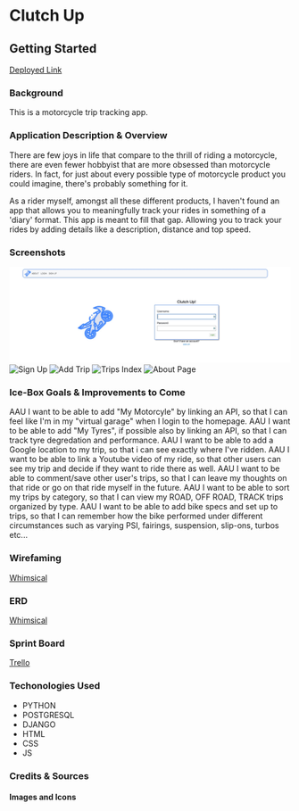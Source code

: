 # Clutch Up


## **Getting Started**

[Deployed Link]()


### **Background** 

This is a motorcycle trip tracking app. 

### **Application Description & Overview** 

There are few joys in life that compare to the thrill of riding a motorcycle, there are even fewer hobbyist that are more obsessed than motorcycle riders. In fact, for just about every possible type of motorcycle product you could imagine, there's probably something for it. 

As a rider myself, amongst all these different products, I haven't found an app that allows you to meaningfully track your rides in something of a 'diary' format. This app is meant to fill that gap. Allowing you to track your rides by adding details like a description, distance and top speed.

### **Screenshots**

![Homepage](main_app/static/images/home-page-screenshot.jpg)
![Sign Up](/Users/sebastianoforesi/code/sei/projects/clutch_up/main_app/static/images/sign-up-screenshot.png)
![Add Trip](/Users/sebastianoforesi/code/sei/projects/clutch_up/main_app/static/images/add-ride-screenshot.png)
![Trips Index](/Users/sebastianoforesi/code/sei/projects/clutch_up/main_app/static/images/past-trips-screenshot.png)
![About Page]()


### **Ice-Box Goals & Improvements to Come** 

AAU I want to be able to add "My Motorcyle" by linking an API, so that I can feel like I'm in my "virtual garage" when I login to the homepage.
AAU I want to be able to add "My Tyres", if possible also by linking an API, so that I can track tyre degredation and performance.
AAU I want to be able to add a Google location to my trip, so that i can see exactly where I've ridden.
AAU I want to be able to link a Youtube video of my ride, so that other users can see my trip and decide if they want to ride there as well.
AAU I want to be able to comment/save other user's trips, so that I can leave my thoughts on that ride or go on that ride myself in the future.
AAU I want to be able to sort my trips by category, so that I can view my ROAD, OFF ROAD, TRACK trips organized by type.
AAU I want to be able to add bike specs and set up to trips, so that I can remember how the bike performed under different circumstances such as varying PSI, fairings, suspension, slip-ons, turbos etc... 

### **Wirefaming**

[Whimsical](https://whimsical.com/clutch-up-PvgJT8Pgfc3FdVX8vCq2PE)

### **ERD**

[Whimsical](https://whimsical.com/clutch-up-PvgJT8Pgfc3FdVX8vCq2PE)



### **Sprint Board**

[Trello](https://trello.com/b/gzXOp8jb/clutch-up)

### **Techonologies Used**

- PYTHON
- POSTGRESQL
- DJANGO
- HTML 
- CSS 
- JS


### **Credits & Sources** 

#### Images and Icons

  []()
  


